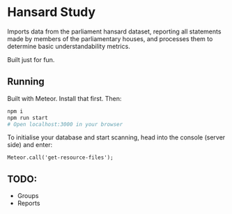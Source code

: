 #  Hansard Study

Imports data from the parliament hansard dataset, reporting all statements made by members of the parliamentary houses, and processes them to determine basic understandability metrics. 

Built just for fun.

## Running

Built with Meteor. Install that first. Then:

```bash
npm i
npm run start
# Open localhost:3000 in your browser
```

To initialise your database and start scanning, head into the console (server side) and enter:

```
Meteor.call('get-resource-files');
```

## TODO:

- Groups
- Reports